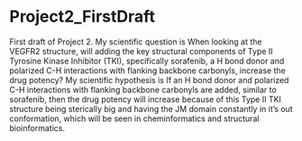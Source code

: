 # Project2_FirstDraft
First draft of Project 2. My scientific question is When looking at the VEGFR2 structure, will adding the key structural components of Type II Tyrosine Kinase Inhibitor (TKI), specifically sorafenib, a H bond donor and polarized C-H interactions with flanking backbone carbonyls, increase the drug potency? My scientific hypothesis is If an H bond donor and polarized C-H interactions with flanking backbone carbonyls are added, similar to sorafenib, then the drug potency will increase because of this Type II TKI structure being sterically big and having the JM domain constantly in it’s out conformation, which will be seen in cheminformatics and structural bioinformatics.
